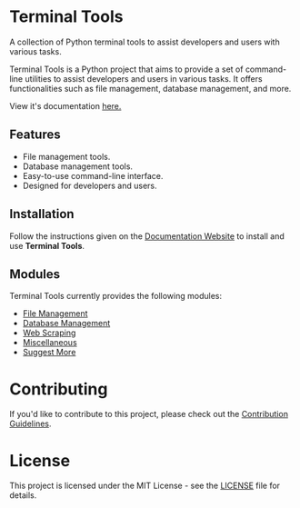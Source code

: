 # Terminal Tools

A collection of Python terminal tools to assist developers and users with various tasks.

Terminal Tools is a Python project that aims to provide a set of command-line utilities to assist developers and users in various tasks. It offers functionalities such as file management, database management, and more.

View it's documentation [here.](https://terminaltools-docs.ryanbaig.vercel.app)

## Features

- File management tools.
- Database management tools.
- Easy-to-use command-line interface.
- Designed for developers and users.

## Installation

Follow the instructions given on the [Documentation Website](https://terminaltools-docs.ryanbaig.vercel.app/installation) to install and use **Terminal Tools**.

## Modules

Terminal Tools currently provides the following modules:

- [File Management](https://terminaltools-docs.ryanbaig.vercel.app/modules/file-management)
- [Database Management](https://terminaltools-docs.ryanbaig.vercel.app/modules/db-management)
- [Web Scraping](https://terminaltools-docs.ryanbaig.vercel.app/modules/web-scraping)
- [Miscellaneous](https://terminaltools-docs.ryanbaig.vercel.app/modules/miscellaneous)
- [Suggest More](https://github.com/RyanBaig/TerminalTools/issues/new?labels=Module%20Request)

# Contributing

If you'd like to contribute to this project, please check out the [Contribution Guidelines](https://terminaltools-docs.ryanbaig.vercel.app/about/CONTRIBUTING).

# License

This project is licensed under the MIT License - see the [LICENSE](https://terminaltools-docs.ryanbaig.vercel.app/about/LICENSE) file for details.
